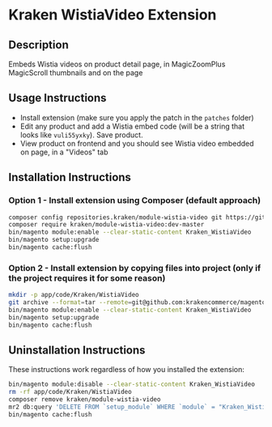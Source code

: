 # Kraken WistiaVideo Extension

## Description

Embeds Wistia videos on product detail page, in MagicZoomPlus MagicScroll thumbnails and on the page

## Usage Instructions

* Install extension (make sure you apply the patch in the `patches` folder)
* Edit any product and add a Wistia embed code (will be a string that looks like `vuli55yxky`). Save product.
* View product on frontend and you should see Wistia video embedded on page, in a "Videos" tab

## Installation Instructions

### Option 1 - Install extension using Composer (default approach)

```bash
composer config repositories.kraken/module-wistia-video git https://github.com/krakencommerce/magento2-module-wistia-video.git
composer require kraken/module-wistia-video:dev-master
bin/magento module:enable --clear-static-content Kraken_WistiaVideo
bin/magento setup:upgrade
bin/magento cache:flush
```

### Option 2 - Install extension by copying files into project (only if the project requires it for some reason)

```bash
mkdir -p app/code/Kraken/WistiaVideo
git archive --format=tar --remote=git@github.com:krakencommerce/magento2-module-wistia-video.git master | tar xf - -C app/code/Kraken/WistiaVideo/
bin/magento module:enable --clear-static-content Kraken_WistiaVideo
bin/magento setup:upgrade
bin/magento cache:flush
```

## Uninstallation Instructions

These instructions work regardless of how you installed the extension:

```bash
bin/magento module:disable --clear-static-content Kraken_WistiaVideo
rm -rf app/code/Kraken/WistiaVideo
composer remove kraken/module-wistia-video
mr2 db:query 'DELETE FROM `setup_module` WHERE `module` = "Kraken_WistiaVideo"'
bin/magento cache:flush
```
